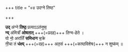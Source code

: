 +++
title = "०४ उदग्ने तिष्ठ"

+++

**उद्** अ॑ग्ने **तिष्ठ॒** प्रत्याऽऽत॑नुष्व॒  
**न्य्** अ॑मित्राँ॑ **ओषतात्** +++(=प्रदह)+++ तिग्म-हेते ।  
यो नो॒ अरा॑तिँ **समिधान** च॒क्रे  
नी॒चा तं **ध॑क्ष्य्** +++(=दह)+++ अत॒सं +++(=काष्ठविशेषः)+++ न शुष्क॑म् ॥
